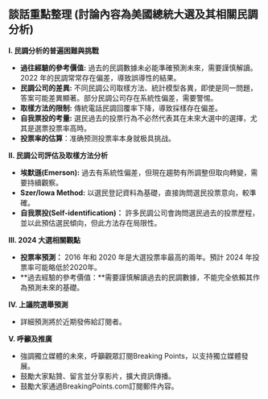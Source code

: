 ## 談話重點整理 (討論內容為美國總統大選及其相關民調分析)

**I. 民調分析的普遍困難與挑戰**

*   **過往經驗的參考價值:** 過去的民調數據未必能準確預測未來，需要謹慎解讀。2022 年的民調常常存在偏差，導致誤導性的結果。
*   **民調公司的差異:** 不同民調公司取樣方法、統計模型各異，即使是同一問題，答案可能差異顯著。部分民調公司存在系統性偏差，需要警惕。
*   **取樣方法的限制:** 傳統電話民調回覆率下降，導致採樣存在偏差。
*   **自我票投的考量:** 選民過去的投票行為不必然代表其在未來大選中的選擇，尤其是選票投票率高時。
*    **投票率的估算**：准确预测投票率本身就极具挑战。

**II. 民調公司評估及取樣方法分析**

*   **埃默遜(Emerson):** 過去有系統性偏差，但現在趨勢有所調整但取向轉變，需要持續觀察。
*   **Szer/Iowa Method:** 以選民登記資料為基礎，直接詢問選民投票意向，較準確。
*   **自我票投(Self-identification)：** 許多民調公司會詢問選民過去的投票歷程，並以此預估選民傾向，但此方法存在局限性。

**III. 2024 大選相關觀點**

*   **投票率預測：** 2016 年和 2020 年是大選投票率最高的兩年。預計 2024 年投票率可能略低於2020年。
*   **過去經驗的參考價值：**需要謹慎解讀過去的民調數據，不能完全依賴其作為預測未來的基礎。

**IV. 上議院選舉預測**
*   詳細預測將於近期發佈給訂閱者。

**V. 呼籲及推廣**

*   強調獨立媒體的未來，呼籲觀眾訂閱Breaking Points，以支持獨立媒體發展。
*   鼓勵大家點贊、留言並分享影片，擴大資訊傳播。
*   鼓勵大家通過BreakingPoints.com訂閱郵件內容。